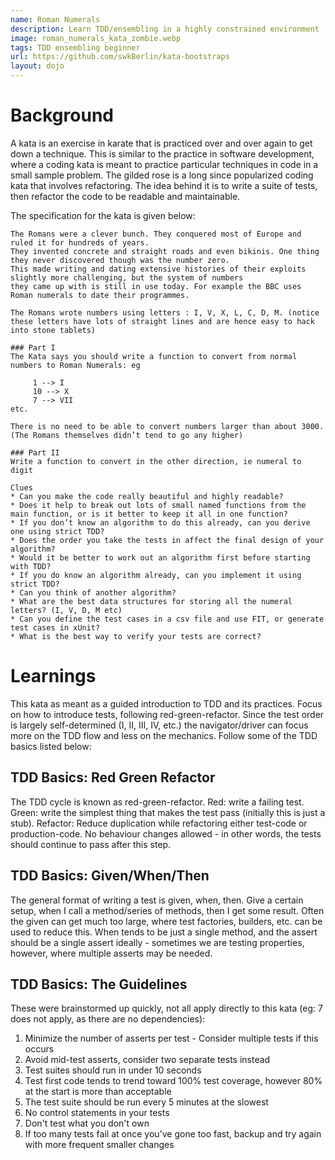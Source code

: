 ```yaml
---
name: Roman Numerals
description: Learn TDD/ensembling in a highly constrained environment
image: roman_numerals_kata_zombie.webp
tags: TDD ensembling beginner
url: https://github.com/swkBerlin/kata-bootstraps
layout: dojo
---
```


# Background


A kata is an exercise in karate that is practiced over and over again to get down a technique.
This is similar to the practice in software development, where a coding kata is meant to practice
particular techniques in code in a small sample problem. The gilded rose is a long since popularized
coding kata that involves refactoring. The idea behind it is to write a suite of tests, then refactor
the code to be readable and maintainable.

The specification for the kata is given below:
```
The Romans were a clever bunch. They conquered most of Europe and ruled it for hundreds of years.
They invented concrete and straight roads and even bikinis. One thing they never discovered though was the number zero.
This made writing and dating extensive histories of their exploits slightly more challenging, but the system of numbers
they came up with is still in use today. For example the BBC uses Roman numerals to date their programmes.

The Romans wrote numbers using letters : I, V, X, L, C, D, M. (notice these letters have lots of straight lines and are hence easy to hack into stone tablets)

### Part I
The Kata says you should write a function to convert from normal numbers to Roman Numerals: eg

     1 --> I
     10 --> X
     7 --> VII
etc.

There is no need to be able to convert numbers larger than about 3000. (The Romans themselves didn’t tend to go any higher)

### Part II
Write a function to convert in the other direction, ie numeral to digit

Clues
* Can you make the code really beautiful and highly readable?
* Does it help to break out lots of small named functions from the main function, or is it better to keep it all in one function?
* If you don’t know an algorithm to do this already, can you derive one using strict TDD?
* Does the order you take the tests in affect the final design of your algorithm?
* Would it be better to work out an algorithm first before starting with TDD?
* If you do know an algorithm already, can you implement it using strict TDD?
* Can you think of another algorithm?
* What are the best data structures for storing all the numeral letters? (I, V, D, M etc)
* Can you define the test cases in a csv file and use FIT, or generate test cases in xUnit?
* What is the best way to verify your tests are correct?
```

# Learnings

This kata as meant as a guided introduction to TDD and its practices. Focus on how to introduce tests, following red-green-refactor.
Since the test order is largely self-determined (I, II, III, IV, etc.) the navigator/driver can focus more on the TDD flow and
less on the mechanics. Follow some of the TDD basics listed below:

## TDD Basics: Red Green Refactor
The TDD cycle is known as red-green-refactor. Red: write a failing test. Green: write the simplest thing that makes the test
pass (initially this is just a stub). Refactor: Reduce duplication while refactoring either test-code or production-code. No
behaviour changes allowed - in other words, the tests should continue to pass after this step.

## TDD Basics: Given/When/Then
The general format of writing a test is given, when, then. Give a certain setup, when I call a method/series of methods, then
I get some result. Often the given can get much too large, where test factories, builders, etc. can be used to reduce this. When
tends to be just a single method, and the assert should be a single assert ideally - sometimes we are testing properties, however,
where multiple asserts may be needed.

## TDD Basics: The Guidelines

These were brainstormed up quickly, not all apply directly to this kata (eg: 7 does not apply, as there are no dependencies):
1. Minimize the number of asserts per test - Consider multiple tests if this occurs
2. Avoid mid-test asserts, consider two separate tests instead
3. Test suites should run in under 10 seconds
4. Test first code tends to trend toward 100% test coverage, however 80% at the start is more than acceptable
5. The test suite should be run every 5 minutes at the slowest
6. No control statements in your tests
7. Don't test what you don't own
8. If too many tests fail at once you've gone too fast, backup and try again with more frequent smaller changes
